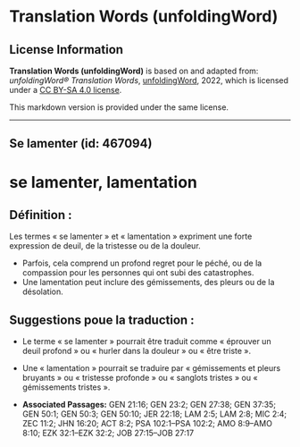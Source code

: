 # Translation Words (unfoldingWord)

## License Information

**Translation Words (unfoldingWord)** is based on and adapted from: _unfoldingWord® Translation Words_, [unfoldingWord](https://unfoldingword.org/utw), 2022, which is licensed under a [CC BY-SA 4.0 license](https://creativecommons.org/licenses/by-sa/4.0/legalcode.en).

This markdown version is provided under the same license.



--------------------------------

## Se lamenter (id: 467094)

se lamenter, lamentation
========================

Définition :
------------

Les termes « se lamenter » et « lamentation » expriment une forte expression de deuil, de la tristesse ou de la douleur.

* Parfois, cela comprend un profond regret pour le péché, ou de la compassion pour les personnes qui ont subi des catastrophes.
* Une lamentation peut inclure des gémissements, des pleurs ou de la désolation.

Suggestions poue la traduction :
--------------------------------

* Le terme « se lamenter » pourrait être traduit comme « éprouver un deuil profond » ou « hurler dans la douleur » ou « être triste ».
* Une « lamentation » pourrait se traduire par « gémissements et pleurs bruyants » ou « tristesse profonde » ou « sanglots tristes » ou « gémissements tristes ».

* **Associated Passages:** GEN 21:16; GEN 23:2; GEN 27:38; GEN 37:35; GEN 50:1; GEN 50:3; GEN 50:10; JER 22:18; LAM 2:5; LAM 2:8; MIC 2:4; ZEC 11:2; JHN 16:20; ACT 8:2; PSA 102:1–PSA 102:2; AMO 8:9–AMO 8:10; EZK 32:1–EZK 32:2; JOB 27:15–JOB 27:17

